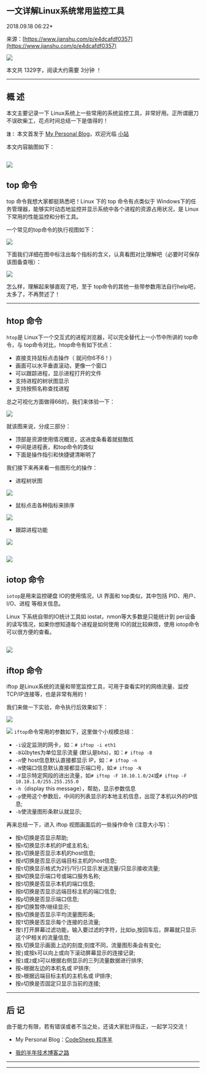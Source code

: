 ## 一文详解Linux系统常用监控工具

2018.09.18 06:22*

来源：[https://www.jianshu.com/p/e4dcafdf0357](https://www.jianshu.com/p/e4dcafdf0357)


![][0]

本文共 1329字，阅读大约需要 3分钟 ！

-----

## 概 述

本文主要记录一下 Linux系统上一些常用的系统监控工具，非常好用。正所谓磨刀不误砍柴工，花点时间总结一下是值得的！

 **`注：`**  本文首发于  [My Personal Blog][12]，欢迎光临 [小站][13]

本文内容脑图如下：


![][1]
-----

## top 命令

top 命令我想大家都挺熟悉吧！Linux 下的 top 命令有点类似于 Windows下的任务管理器，能够实时动态地监控并显示系统中各个进程的资源占用状况，是 Linux下常用的性能监控和分析工具。

一个常见的top命令的执行视图如下：


![][2]

下面我们详细在图中标注出每个指标的含义，认真看图对比理解吧（必要时可保存该图备查哦）：


![][3]

怎么样，理解起来够直观了吧，至于 top命令的其他一些带参数用法自行help吧，太多了，不再赘述了！

-----

## htop 命令
`htop`是 Linux下一个交互式的进程浏览器，可以完全替代上一小节中所讲的 top命令，与 top命令对比，htop命令有如下优点：


* 直接支持鼠标点击操作（ 就问你6不6！）
* 画面可以水平垂直滚动，更像一个窗口
* 可以跟踪进程，显示进程打开的文件
* 支持进程的树状图显示
* 支持按照名称查找进程


总之可视化方面做得66的，我们来体验一下：


![][4]

就该图来说，分成三部分：


* 顶部是资源使用情况概览，这进度条看着就挺酷炫
* 中间是进程表，和top命令的类似
* 下面是操作指引和快捷键清晰明了


我们接下来再来看一些图形化的操作：


* 进程树状图



![][5]

* 鼠标点击各种指标来排序



![][6]

* 跟踪进程功能



![][7]

![][8]
-----

## iotop 命令
`iotop`是用来监控硬盘 IO的使用情况，UI 界面和 top类似，其中包括 PID、用户、I/O、进程 等相关信息。

Linux 下系统自带的IO统计工具如 iostat，nmon等大多数是只能统计到 per设备的读写情况，如果你想知道每个进程是如何使用 IO的就比较麻烦，使用 iotop命令可以很方便的查看。


![][9]
-----

## iftop 命令

iftop 是Linux系统的流量和带宽监控工具，可用于查看实时的网络流量、监控TCP/IP连接等，也是非常有用的！

我们来做一下实验，命令执行后效果如下：


![][10]

![][11]
`iftop`命令常用的参数如下，这里做个小规模总结：


* `-i`设定监测的网卡，如：`# iftop -i eth1`
* `-B`以bytes为单位显示流量 (默认是bits)，如：`# iftop -B`
* `-n`使 host信息默认直接都显示 IP，如：`# iftop -n`
* `-N`使端口信息默认直接都显示端口号，如:`# iftop -N`
* `-F`显示特定网段的进出流量，如`# iftop -F 10.10.1.0/24`或`# iftop -F 10.10.1.0/255.255.255.0`
* `-h`（display this message），帮助，显示参数信息
* `-p`使用这个参数后，中间的列表显示的本地主机信息，出现了本机以外的IP信息;
* `-b`使流量图形条默认就显示;


再来总结一下，进入 iftop 视图画面后的一些操作命令 (注意大小写)：


* 按`h`切换是否显示帮助;
* 按`n`切换显示本机的IP或主机名;
* 按`s`切换是否显示本机的host信息;
* 按`d`切换是否显示远端目标主机的host信息;
* 按`t`切换显示格式为2行/1行/只显示发送流量/只显示接收流量;
* 按`N`切换显示端口号或端口服务名称;
* 按`S`切换是否显示本机的端口信息;
* 按`D`切换是否显示远端目标主机的端口信息;
* 按`p`切换是否显示端口信息;
* 按`P`切换暂停/继续显示;
* 按`b`切换是否显示平均流量图形条;
* 按`T`切换是否显示每个连接的总流量;
* 按`l`打开屏幕过滤功能，输入要过滤的字符，比如ip,按回车后，屏幕就只显示这个IP相关的流量信息;
* 按`L`切换显示画面上边的刻度;刻度不同，流量图形条会有变化;
* 按`j`或按`k`可以向上或向下滚动屏幕显示的连接记录;
* 按`1`或`2`或`3`可以根据右侧显示的三列流量数据进行排序;
* 按`<`根据左边的本机名或 IP排序;
* 按`>`根据远端目标主机的主机名或 IP排序;
* 按`o`切换是否固定只显示当前的连接;


-----

## 后 记

由于能力有限，若有错误或者不当之处，还请大家批评指正，一起学习交流！


* My Personal Blog：[CodeSheep  程序羊][14]

* [我的半年技术博客之路][15]


-----

-----


[12]: http://www.codesheep.cn
[13]: http://www.codesheep.cn
[14]: http://www.codesheep.cn/
[15]: https://www.jianshu.com/p/28ba53821450
[0]: ./img/9824247-7f40f57235d09966.png
[1]: ./img/9824247-80cf4983505710c9.png
[2]: ./img/9824247-5ac09d8c119de896.png
[3]: ./img/9824247-0baa31ac69176e1b.png
[4]: ./img/9824247-d4584d88e91d1662.png
[5]: ./img/9824247-31df482468dab97d.png
[6]: ./img/9824247-acd25b08e9afed36.png
[7]: ./img/9824247-cf8c159e9f0d33c3.png
[8]: ./img/9824247-f93871b0ddf594c6.png
[9]: ./img/9824247-fdad96fa15a75b02.png
[10]: ./img/9824247-819907d22caa1949.png
[11]: ./img/9824247-ca388ca1100fd085.png